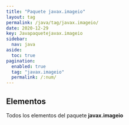 ```yaml
---
title: "Paquete javax.imageio"
layout: tag
permalink: /java/tag/javax.imageio/
date: 2020-12-29
key: Javapaquetejavax.imageio
sidebar: 
  nav: java
aside: 
  toc: true
pagination: 
  enabled: true
  tag: "javax.imageio"
  permalink: /:num/
---
```


<h2>Elementos</h2>
Todos los elementos del paquete <strong>javax.imageio</strong>
